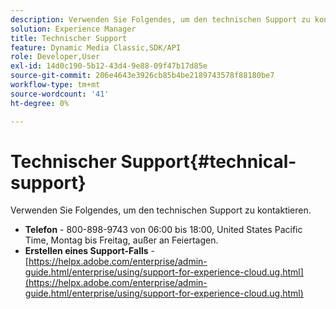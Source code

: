 ```yaml
---
description: Verwenden Sie Folgendes, um den technischen Support zu kontaktieren.
solution: Experience Manager
title: Technischer Support
feature: Dynamic Media Classic,SDK/API
role: Developer,User
exl-id: 14d0c190-5b12-43d4-9e88-09f47b17d85e
source-git-commit: 206e4643e3926cb85b4be2189743578f88180be7
workflow-type: tm+mt
source-wordcount: '41'
ht-degree: 0%

---
```


# Technischer Support{#technical-support}

Verwenden Sie Folgendes, um den technischen Support zu kontaktieren.

* **Telefon** - 800-898-9743 von 06:00 bis 18:00, United States Pacific Time, Montag bis Freitag, außer an Feiertagen.
* **Erstellen eines Support-Falls** - [https://helpx.adobe.com/enterprise/admin-guide.html/enterprise/using/support-for-experience-cloud.ug.html](https://helpx.adobe.com/enterprise/admin-guide.html/enterprise/using/support-for-experience-cloud.ug.html)
